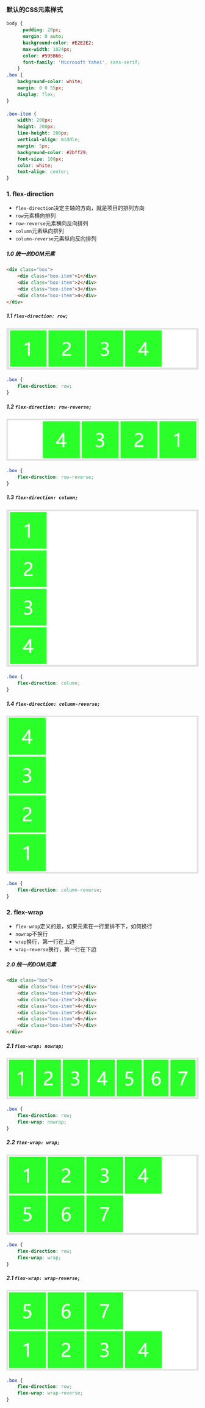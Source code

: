 ### 默认的CSS元素样式
```css
body {
      padding: 20px;
      margin: 0 auto;
      background-color: #E2E2E2;
      max-width: 1024px;
      color: #595B66;
      font-family: 'Microsoft Yahei', sans-serif;
    }
.box {
    background-color: white;
    margin: 0 0 55px;
    display: flex;
}

.box-item {
    width: 200px;
    height: 200px;
    line-height: 200px;
    vertical-align: middle;
    margin: 5px;
    background-color: #2bff29;
    font-size: 100px;
    color: white;
    text-align: center;
}
```

### 1. flex-direction
+ `flex-direction`决定主轴的方向，就是项目的排列方向
+ `row`元素横向排列
+ `row-reverse`元素横向反向排列
+ `column`元素纵向排列
+ `column-reverse`元素纵向反向排列

##### 1.0 统一的DOM元素
```html
<div class="box">
    <div class="box-item">1</div>
    <div class="box-item">2</div>
    <div class="box-item">3</div>
    <div class="box-item">4</div>
</div>
```

##### 1.1 `flex-direction: row;`
![flex-direction: row;图例](./01-Flex布局/images/01-flex-direction-row.png)

```css
.box { 
    flex-direction: row; 
}
```

##### 1.2 `flex-direction: row-reverse;`
![flex-direction: row-reverse;图例](./01-Flex布局/images/01-flex-direction-row-reverse.png)

```css
.box { 
    flex-direction: row-reverse; 
}
```

##### 1.3 `flex-direction: column;`
![flex-direction: column;图例](./01-Flex布局/images/01-flex-direction-column.png)

```css
.box { 
    flex-direction: column; 
}
```

##### 1.4 `flex-direction: column-reverse;`
![flex-direction: row-reverse;图例](./01-Flex布局/images/01-flex-direction-column-reverse.png)

```css
.box { 
    flex-direction: column-reverse; 
}
```

### 2. flex-wrap
+ `flex-wrap`定义的是，如果元素在一行里排不下，如何换行
+ `nowrap`不换行
+ `wrap`换行，第一行在上边
+ `wrap-reverse`换行，第一行在下边

##### 2.0 统一的DOM元素
```html
<div class="box">
    <div class="box-item">1</div>
    <div class="box-item">2</div>
    <div class="box-item">3</div>
    <div class="box-item">4</div>
    <div class="box-item">5</div>
    <div class="box-item">6</div>
    <div class="box-item">7</div>
</div>
```
##### 2.1 `flex-wrap: nowrap;`
![flex-wrap: nowrap;图例](./01-Flex布局/images/02-flex-wrap-nowrap.png)

```css
.box { 
    flex-direction: row;
    flex-wrap: nowrap;
}
```

##### 2.2 `flex-wrap: wrap;`
![flex-wrap: wrap;图例](./01-Flex布局/images/02-flex-wrap-wrap.png)

```css
.box { 
    flex-direction: row;
    flex-wrap: wrap;
}
```

##### 2.1 `flex-wrap: wrap-reverse;`
![flex-wrap: wrap-reverse;图例](./01-Flex布局/images/02-flex-wrap-wrap-reverse.png)

```css
.box { 
    flex-direction: row;
    flex-wrap: wrap-reverse;
}
```



